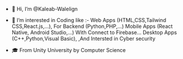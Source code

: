 - 👋 Hi, I’m @Kaleab-Walelign
- 👀 I’m interested in Coding like :-
                      Web Apps (HTML,CSS,Tailwind CSS,React.js,...), For Backend (Python,PHP,...)
                      Mobile Apps (React Native, Android Studio,...) With  Connect to Firebase...
                      Desktop Apps (C++,Python,Visual Basic),
      ,And Intersted in Cyber security
      
- 🎓 From Unity University by Computer Science
